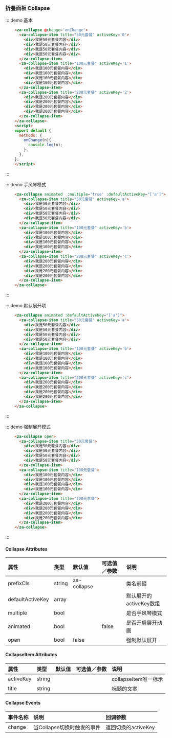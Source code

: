 <script>
export default {
  data() {
    return {
      active: [0],
    }
  },
  created() {
    setTimeout(() => {
        this.active = [1];
    }, 2000);
  },
  methods: {
    onChange(n){
      console.log(n);
    },
  },
};
</script>

### 折叠面板 Collapse

::: demo 基本
```html
    <za-collapse @change='onChange'>
      <za-collapse-item title="50元套餐" activeKey='0'>
        <div>我是50元套餐内容</div>
        <div>我是50元套餐内容</div>
        <div>我是50元套餐内容</div>
        <div>我是50元套餐内容</div>
      </za-collapse-item>
      <za-collapse-item title="100元套餐" activeKey='1'>
        <div>我是100元套餐内容</div>
        <div>我是100元套餐内容</div>
        <div>我是100元套餐内容</div>
        <div>我是100元套餐内容</div>
      </za-collapse-item>
      <za-collapse-item title="200元套餐" activeKey='2'>
        <div>我是200元套餐内容</div>
        <div>我是200元套餐内容</div>
        <div>我是200元套餐内容</div>
        <div>我是200元套餐内容</div>
      </za-collapse-item>
    </za-collapse>
    <script>
    export default {
      methods: {
        onChange(n){
          console.log(n);
        },
      },
    };
    </script>
```
:::

::: demo 手风琴模式
```html
    <za-collapse animated  :multiple='true' :defaultActiveKey="['a']">
      <za-collapse-item title="50元套餐" activeKey='a'>
        <div>我是50元套餐内容</div>
        <div>我是50元套餐内容</div>
        <div>我是50元套餐内容</div>
        <div>我是50元套餐内容</div>
      </za-collapse-item>
      <za-collapse-item title="100元套餐" activeKey='b'>
        <div>我是100元套餐内容</div>
        <div>我是100元套餐内容</div>
        <div>我是100元套餐内容</div>
        <div>我是100元套餐内容</div>
      </za-collapse-item>
      <za-collapse-item title="200元套餐" activeKey='c'>
        <div>我是200元套餐内容</div>
        <div>我是200元套餐内容</div>
        <div>我是200元套餐内容</div>
        <div>我是200元套餐内容</div>
      </za-collapse-item>
    </za-collapse>
```
:::

::: demo 默认展开项
```html
    <za-collapse animated :defaultActiveKey="['a']">
      <za-collapse-item title="50元套餐" activeKey='a'>
        <div>我是50元套餐内容</div>
        <div>我是50元套餐内容</div>
        <div>我是50元套餐内容</div>
        <div>我是50元套餐内容</div>
      </za-collapse-item>
      <za-collapse-item title="100元套餐" activeKey='b'>
        <div>我是100元套餐内容</div>
        <div>我是100元套餐内容</div>
        <div>我是100元套餐内容</div>
        <div>我是100元套餐内容</div>
      </za-collapse-item>
      <za-collapse-item title="200元套餐" activeKey='c'>
        <div>我是200元套餐内容</div>
        <div>我是200元套餐内容</div>
        <div>我是200元套餐内容</div>
        <div>我是200元套餐内容</div>
      </za-collapse-item>
    </za-collapse>
```
:::

::: demo 强制展开模式
```html
    <za-collapse open>
      <za-collapse-item title="50元套餐">
        <div>我是50元套餐内容</div>
        <div>我是50元套餐内容</div>
        <div>我是50元套餐内容</div>
        <div>我是50元套餐内容</div>
      </za-collapse-item>
      <za-collapse-item title="100元套餐">
        <div>我是100元套餐内容</div>
        <div>我是100元套餐内容</div>
        <div>我是100元套餐内容</div>
        <div>我是100元套餐内容</div>
      </za-collapse-item>
      <za-collapse-item title="200元套餐">
        <div>我是200元套餐内容</div>
        <div>我是200元套餐内容</div>
        <div>我是200元套餐内容</div>
        <div>我是200元套餐内容</div>
      </za-collapse-item>
    </za-collapse>
```
:::


#### Collapse Attributes

| 属性 | 类型 | 默认值 | 可选值／参数 | 说明 |
| :--- | :--- | :--- | :--- | :--- |
| prefixCls | string | za-collapse | | 类名前缀 |
| defaultActiveKey | array | |  | 默认展开的activeKey数组 |
| multiple | bool | |  | 是否手风琴模式 |
| animated | bool | | false | 是否开启展开动画 |
| open | bool | false | | 强制默认展开 |

#### CollapseItem Attributes

| 属性 | 类型 | 默认值 | 可选值／参数 | 说明 |
| :--- | :--- | :--- | :--- | :--- |
| activeKey | string |  | | collapseItem唯一标示 |
| title | string |  |  | 标题的文案 |

#### Collapse Events
| 事件名称 | 说明 | 回调参数 |
| :--- | :--- | :--- |
| change | 当Collapse切换时触发的事件 | 返回切换的activeKey |